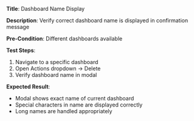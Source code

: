 **Title**: Dashboard Name Display

**Description**: Verify correct dashboard name is displayed in confirmation message

**Pre-Condition**: Different dashboards available

**Test Steps**:
1. Navigate to a specific dashboard
2. Open Actions dropdown → Delete
3. Verify dashboard name in modal

**Expected Result**:
- Modal shows exact name of current dashboard
- Special characters in name are displayed correctly
- Long names are handled appropriately
